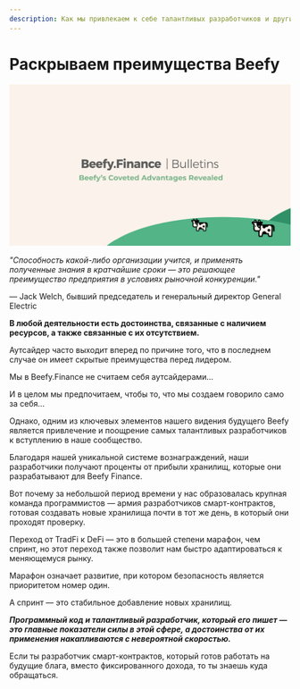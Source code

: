 ```yaml
---
description: Как мы привлекаем к себе талантливых разработчиков и других деятелей
---
```


# Раскрываем преимущества Beefy

![](../.gitbook/assets/bulletin-beefys-coveted-advantages-revealed.png)

_"Способность какой-либо организации учится, и применять полученные знания в кратчайшие сроки — это решающее преимущество предприятия в условиях рыночной конкуренции."_

— Jack Welch, бывший председатель и генеральный директор General Electric

**В любой деятельности есть достоинства, связанные с наличием ресурсов, а также связанные с их отсутствием.**

Аутсайдер часто выходит вперед по причине того, что в последнем случае он имеет скрытые преимущества перед лидером.

Мы в Beefy.Finance не считаем себя аутсайдерами…

И в целом мы предпочитаем, чтобы то, что мы создаем говорило само за себя…

Однако, одним из ключевых элементов нашего видения будущего Beefy является привлечение и поощрение самых талантливых разработчиков к вступлению в наше сообщество.

Благодаря нашей уникальной системе вознаграждений, наши разработчики получают проценты от прибыли хранилищ, которые они разрабатывают для Beefy Finance.

Вот почему за небольшой период времени у нас образовалась крупная команда программистов — армия разработчиков смарт-контрактов, готовая создавать новые хранилища почти в тот же день, в который они проходят проверку.

Переход от TradFi к DeFi — это в большей степени марафон, чем спринт, но этот переход также позволит нам быстро адаптироваться к меняющемуся рынку.

Марафон означает развитие, при котором безопасность является приоритетом номер один.

А спринт — это стабильное добавление новых хранилищ.

_**Программный код и талантливый разработчик, который его пишет — это главные показатели силы в этой сфере, а достоинства от их применения накапливаются с невероятной скоростью.**_

Если ты разработчик смарт-контрактов, который готов работать на будущие блага, вместо фиксированного дохода, то ты знаешь куда обращаться.
